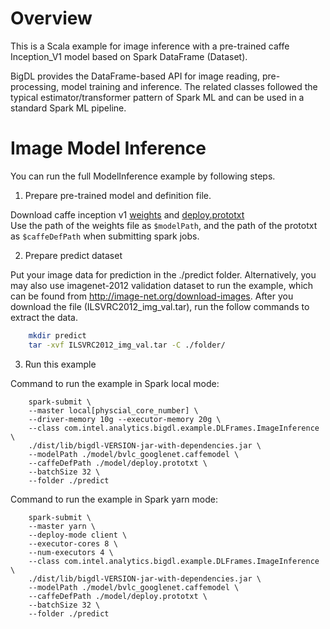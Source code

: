 # Overview

This is a Scala example for image inference with a pre-trained caffe Inception_V1 model based
on Spark DataFrame (Dataset).

BigDL provides the DataFrame-based API for image reading, pre-processing, model training and inference.
The related classes followed the typical estimator/transformer pattern of Spark ML and can be used in
a standard Spark ML pipeline.

# Image Model Inference
 
You can run the full ModelInference example by following steps.
        
1. Prepare pre-trained model and definition file.

Download caffe inception v1 [weights](http://dl.caffe.berkeleyvision.org/bvlc_googlenet.caffemodel)
and [deploy.prototxt](https://github.com/BVLC/caffe/blob/master/models/bvlc_googlenet/deploy.prototxt)  
Use the path of the weights file as `$modelPath`, and the path of the prototxt as `$caffeDefPath`
when submitting spark jobs.

2. Prepare predict dataset

Put your image data for prediction in the ./predict folder. Alternatively, you may also use imagenet-2012
validation dataset to run the example, which can be found from <http://image-net.org/download-images>. After
you download the file (ILSVRC2012_img_val.tar), run the follow commands to extract the data.
```bash
    mkdir predict
    tar -xvf ILSVRC2012_img_val.tar -C ./folder/
```
3. Run this example

Command to run the example in Spark local mode:
```
    spark-submit \
    --master local[physcial_core_number] \
    --driver-memory 10g --executor-memory 20g \
    --class com.intel.analytics.bigdl.example.DLFrames.ImageInference \
    ./dist/lib/bigdl-VERSION-jar-with-dependencies.jar \
    --modelPath ./model/bvlc_googlenet.caffemodel \
    --caffeDefPath ./model/deploy.prototxt \
    --batchSize 32 \
    --folder ./predict
```

Command to run the example in Spark yarn mode:
```
    spark-submit \
    --master yarn \
    --deploy-mode client \
    --executor-cores 8 \
    --num-executors 4 \
    --class com.intel.analytics.bigdl.example.DLFrames.ImageInference \
    ./dist/lib/bigdl-VERSION-jar-with-dependencies.jar \
    --modelPath ./model/bvlc_googlenet.caffemodel \
    --caffeDefPath ./model/deploy.prototxt \
    --batchSize 32 \
    --folder ./predict 
```